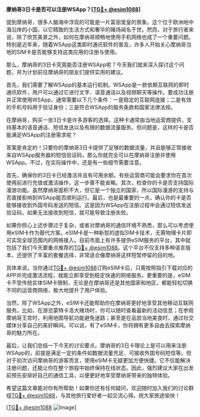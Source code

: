 **摩纳哥3日卡是否可以注册WSApp？[[TG💪+ @esim1088](https://t.me/s/esim1088)]**

提到摩纳哥，很多人脑海中浮现的可能是一片富丽堂皇的景象。这个位于欧洲地中海沿岸的小国，以它精致的生活方式和奢华的赌场闻名于世。然而，对于旅行者来说，除了欣赏美景之外，如何在摩纳哥顺畅地使用手机网络也成了一个重要问题。特别是近年来，随着WSApp这类即时通讯软件的普及，许多人开始关心摩纳哥当地的SIM卡是否能够支持这类应用的注册与使用。

那么，摩纳哥的3日卡究竟能否注册WSApp呢？今天我们就来深入探讨这个问题，并为计划前往摩纳哥的朋友们提供实用的建议。

首先，我们需要了解WSApp的基本运行机制。WSApp是一款依赖互联网的即时通讯软件，用户可以通过它进行文字、语音通话以及视频聊天等操作。要成功注册并正常使用WSApp，通常需要以下几个条件：一是稳定的互联网连接；二是有效的手机号码用于验证身份；三是符合WSApp的服务条款和国家法律法规。

在摩纳哥，购买一张3日卡是许多游客的选择。这种卡通常由当地运营商提供，支持基本的语音通话、短信发送以及有限的数据流量服务。但问题是，这样的卡是否能满足WSApp的注册需求呢？

答案是肯定的！只要你的摩纳哥3日卡提供了足够的数据流量，并且能够正常接收来自WSApp服务器的短信验证码，那么你就完全可以在摩纳哥注册并使用WSApp。不过，在实际操作中，还是有一些细节需要注意。

首先，确保你的3日卡已经激活并且有可用余额。有些运营商可能会要求你在首次使用前进行充值或激活操作，这一步骤不能省略。其次，检查你的卡是否支持国际漫游功能。虽然摩纳哥面积不大，但它是一个独立的国家，所以国际漫游的支持与否直接影响到WSApp能否顺利运行。最后，也是最重要的一点，确认你的卡是否能够接收到外国号码发送的短信。这是因为WSApp在注册过程中会通过短信发送验证码，如果无法接收到短信，就可能导致注册失败。

如果你担心上述步骤过于复杂，或者对摩纳哥的通信环境不熟悉，那么可以考虑使用eSIM卡作为替代方案。eSIM卡是一种新型的虚拟SIM卡技术，无需物理卡片即可实现全球范围内的网络接入。目前市面上有许多提供eSIM服务的平台，其中就包括了我们今天要重点推荐的[TG💪+ @esim1088](https://t.me/s/esim1088)。这个平台不仅支持多种语言版本，还提供了丰富的套餐选择，非常适合像摩纳哥这样短暂停留的目的地。

具体来说，当你通过[TG💪+ @esim1088](https://t.me/s/esim1088)订购eSIM卡后，只需按照指引下载对应的APP并完成激活流程，就能立即享受到稳定快速的网络服务。更重要的是，eSIM卡不受传统实体SIM卡限制，无论是在摩纳哥还是其他国家和地区，都能轻松切换不同的运营商网络，极大地提升了用户体验。

当然，除了WSApp之外，eSIM卡还能帮助你在摩纳哥更好地享受其他移动互联网服务。比如，在游览蒙特卡洛大赌场时，你可以随时查看最新的活动信息；在参观摩纳哥王宫时，利用地图导航功能避免迷路；甚至是在品尝当地美食时，通过社交媒体分享自己的美好瞬间。可以说，有了eSIM卡，你将拥有更多自由去探索摩纳哥的魅力所在。

最后，让我们总结一下今天的讨论要点。摩纳哥的3日卡理论上是可以用来注册WSApp的，前提是满足一定的条件如数据流量充足、可接收外国号码短信等。但对于初次访问摩纳哥的游客而言，使用eSIM卡无疑更加方便快捷。它不仅能解决注册问题，还能让你在整个旅程中始终保持在线状态。因此，强烈建议大家在出发前预先安排好自己的通信工具，以便更好地享受摩纳哥带来的独特体验。

希望这篇文章能对你有所帮助！如果你还有任何疑问，欢迎随时加入我们的讨论群组[TG💪+ @esim1088](https://t.me/s/esim1088)，与其他旅行爱好者一起交流心得。祝大家旅途愉快！

[[TG💪+ @esim1088](https://t.me/s/esim1088) ![Image](https://i.postimg.cc/4NQfJmqS/Snipaste-2025-05-13-00-14-12.png)]